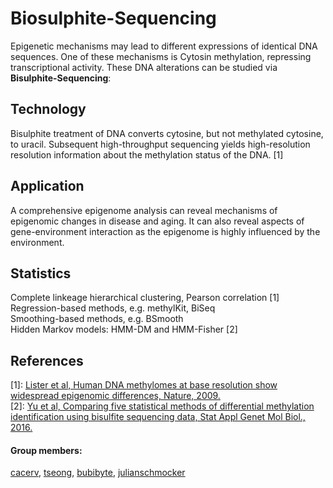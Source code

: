 
# Biosulphite-Sequencing

Epigenetic mechanisms may lead to different expressions of identical DNA sequences. One of these mechanisms is Cytosin methylation, repressing transcriptional activity.
These DNA alterations can be studied via **Bisulphite-Sequencing**: 

## Technology

Bisulphite treatment of DNA converts cytosine, but not methylated cytosine, to uracil. Subsequent high-throughput sequencing yields high-resolution resolution information about the methylation status of the DNA. [1]

## Application

A comprehensive epigenome analysis can reveal mechanisms of epigenomic changes in disease and aging. It can also reveal aspects of gene-environment interaction as the epigenome is highly influenced by the environment.

## Statistics

Complete linkeage hierarchical clustering, Pearson correlation [1]   
Regression-based methods, e.g. methylKit, BiSeq   
Smoothing-based methods, e.g. BSmooth   
Hidden Markov models: HMM-DM and HMM-Fisher [2]

## References

[1]: [Lister et al, Human DNA methylomes at base resolution show widespread epigenomic differences, Nature, 2009.](https://www.nature.com/articles/nature08514)   
[2]: [Yu et al, Comparing five statistical methods of differential methylation identification using bisulfite sequencing data, Stat Appl Genet Mol Biol., 2016.](https://www.ncbi.nlm.nih.gov/pubmed/26910753)

#### Group members:   
[cacerv](https://github.com/cacerv), [tseong](https://github.com/tseong), [bubibyte](https://github.com/bubibyte), [julianschmocker](https://github.com/julianschmocker)
